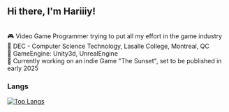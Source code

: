 ## Hi there, I'm Hariiiy!
</br>
🎮 Video Game Programmer trying to put all my effort in the game industry </br>
📝 DEC - Computer Science Technology, Lasalle College, Montreal, QC </br>
🚀 GameEngine: Unity3d, UnrealEngine </br>
🎯 Currently working on an indie Game "The Sunset", set to be published in early 2025 </br>

### Langs
[![Top Langs](https://github-readme-stats.vercel.app/api/top-langs/?username=Hariiiy)](https://github.com/Hariiiy/github-readme-stats)
